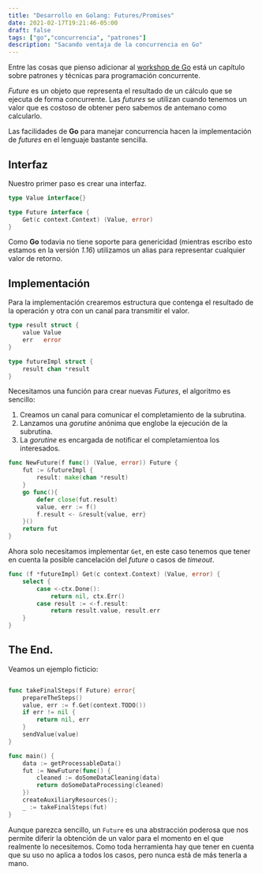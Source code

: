```yaml
---
title: "Desarrollo en Golang: Futures/Promises"
date: 2021-02-17T19:21:46-05:00
draft: false
tags: ["go","concurrencia", "patrones"]
description: "Sacando ventaja de la concurrencia en Go"
---
```


Entre las cosas que pienso adicionar al [workshop de
Go](https://yorodm.github.io/golang-workshop) está un capítulo sobre
patrones y técnicas para programación concurrente.

_Future_ es un objeto que representa el resultado de un cálculo que se
ejecuta de forma concurrente. Las _futures_ se utilizan cuando tenemos
un valor que es costoso de obtener pero sabemos de antemano como
calcularlo.

Las facilidades de **Go** para manejar concurrencia hacen la
implementación de _futures_ en el lenguaje bastante sencilla.

## Interfaz

Nuestro primer paso es crear una interfaz.

```go
type Value interface{}

type Future interface {
	Get(c context.Context) (Value, error)
}
```

Como **Go** todavia no tiene soporte para genericidad (mientras
escribo esto estamos en la versión _1.16_) utilizamos un alias para
representar cualquier valor de retorno.

## Implementación

Para la implementación crearemos estructura que contenga el resultado
de la operación y otra con un canal para transmitir el valor.

```go
type result struct {
	value Value
	err   error
}

type futureImpl struct {
	result chan *result
}
```

Necesitamos una función para crear nuevas _Futures_, el algoritmo es sencillo:

1. Creamos un canal para comunicar el completamiento de la subrutina.
2. Lanzamos una _gorutine_ anónima que englobe la ejecución de la
   subrutina.
3. La _gorutine_ es encargada de notificar el completamientoa los
   interesados.

```go
func NewFuture(f func() (Value, error)) Future {
	fut := &futureImpl {
		result: make(chan *result)
	}
	go func(){
		defer close(fut.result)
		value, err := f()
		f.result <- &result{value, err}
	}()
	return fut
}
```

Ahora solo necesitamos implementar `Get`, en este caso tenemos que
tener en cuenta la posible cancelación del _future_ o casos de
_timeout_.

```go
func (f *futureImpl) Get(c context.Context) (Value, error) {
	select {
		case <-ctx.Done():
			return nil, ctx.Err()
		case result := <-f.result:
			return result.value, result.err
	}
}
```

## The End.

Veamos un ejemplo ficticio:

```go

func takeFinalSteps(f Future) error{
	prepareTheSteps()
	value, err := f.Get(context.TODO())
	if err != nil {
		return nil, err
	}
	sendValue(value)
}

func main() {
	data := getProcessableData()
	fut := NewFuture(func() {
		cleaned := doSomeDataCleaning(data)
		return doSomeDataProcessing(cleaned)
	})
	createAuxiliaryResources();
	_ := takeFinalSteps(fut)
}
```

Aunque parezca sencillo, un `Future` es una abstracción poderosa que
nos permite diferir la obtención de un valor para el momento en el que
realmente lo necesitemos. Como toda herramienta hay que tener en
cuenta que su uso no aplica a todos los casos, pero nunca está de más
tenerla a mano.
